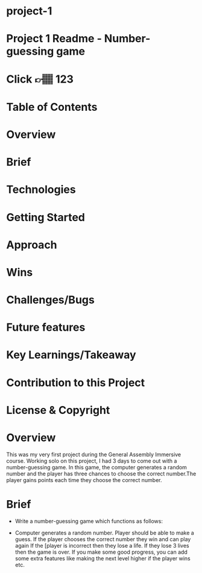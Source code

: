 # project-1

# Project 1 Readme - Number-guessing game
# Click 👉🏽 123
# Table of Contents
# Overview
# Brief
# Technologies
# Getting Started
# Approach
# Wins
# Challenges/Bugs
# Future features
# Key Learnings/Takeaway
# Contribution to this Project
# License & Copyright


# Overview
This was my very first project during the General Assembly Immersive course. Working solo on this project, I had 3 days to come out with a number-guessing game.
In this game, the computer generates a random number and the player has three chances to choose the correct number.The player gains points each time they choose the correct number. 

# Brief
- Write a number-guessing game which functions as follows:
* Computer generates a random number.
Player should be able to make a guess.
If the player chooses the correct number they win and can play again
If the [player is incorrect then they lose a life. If they lose 3 lives then the game is over.
If you make some good progress, you can add some extra features like making the next level higher if the player wins etc. 
